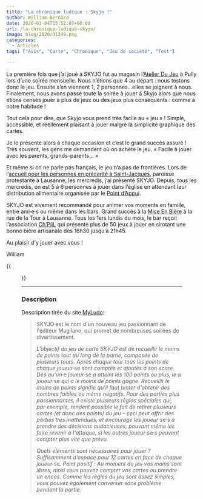 ```yaml
---
title: "La chronique ludique : Skyjo !"
author: William Bernard
date: 2020-03-04T15:52:07+00:00
url: /la-chronique-ludique-skyjo/
image: blog/2020/31249.png
categories:
  - Articles
tags: ["Avis", "Carte", "Chronique", "Jeu de société", "Test"]

---
```

La première fois que j’ai joué à SKYJO fut au magasin l’[Atelier Du Jeu][1] à Pully lors d’une soirée mensuelle. Nous n’étions que 4 au départ : nous testons donc le jeu. Ensuite s’en viennent 1, 2 personnes…elles se joignent à nous. Finalement, nous avons passé toute la soirée à jouer à Skyjo alors que nous étions censés jouer à plus de jeux ou des jeux plus conséquents : comme à notre habitude !


Tout cela pour dire, que Skyjo vous prend très facile au « jeu » ! Simple, accessible, et réellement plaisant à jouer malgré la simplicité graphique des cartes.

Je le présente alors à chaque occasion et c’est le grand succès assuré ! Très souvent, les gens me demandent où on achète le jeu. « Facile à jouer avec les parents, grands-parents… »

Et même si on ne parle pas français, le jeu n’a pas de frontières. Lors de l’[accueil pour les personnes en précarité à Saint-Jacques][2], paroisse protestante à Lausanne, les mercredis, j’ai présenté SKYJO. Depuis, tous les mercredis, on est 5 à 6 personnes à jouer dans l’église en attendant leur distribution alimentaire organisée par le [Point d’Appui][3].

SKYJO est vivement recommandé pour animer vos moments en famille, entre ami·e·s ou même dans les bars. Grand succès à la [Mise En Bière][4] à la rue de la Tour à Lausanne. Tous les 1ers lundis du mois, le bar reçoit l’association [Ch’PiiL][5] qui présente plus de 50 jeux à jouer en sirotant une bonne bière artisanale dès 16h30 jusqu’à 21h45.

Au plaisir d’y jouer avec vous !

William 

{{<figure src="/blog/2020/20200122_162059.jpg" alt="Une partie de Skyjo lors de l'accueil pour les personnes en situation de précarité. Le jeu cartonne toujours !" >}}

-------------

### Description

Description tirée du site [MyLudo](https://www.myludo.fr/#!/game/skyjo-31249):

> SKYJO est le nom d'un nouveau jeu passionnant de l'éditeur Magilano, qui promet de nombreuses soirées de divertissement.</em>
>
> <em>L'objectif du jeu de carte SKYJO est de recueillir le moins de points tout au long de la partie, composée de plusieurs tours. Après chaque tour tous les points de chaque joueur</em>·se<em> sont comptés et ajoutés à son score. Dès qu'un</em>·e<em> joueur</em>·se<em> a atteint les 100 points ou plus, le</em>·a<em> joueur</em>·se<em> qui a le moins de points gagne. Recueillir le moins de points signifie qu'il faut tenter d'obtenir des nombres faibles ou même négatifs. Pour des parties plus passionnantes, il existe plusieurs règles spéciales qui, par exemple, rendent possible le fait de retirer plusieurs cartes (et donc des points) du jeu &#8211; ceci peut offrir des parties très inattendues, et encourage les joueur</em>·se·<em>s à prendre des décisions audacieuses, pouvant même les faire revenir à l'attaque, si les autres joueur</em>·se·<em>s peuvent compter plus vite que prévu.</em>
>
><em>Quels éléments sont nécessaires pour jouer ? Suffisamment d'espace pour 12 cartes en face de chaque joueur</em>·se<em>. Point positif : Au moment du jeu vos mains sont libres, ainsi vous pouvez compter vos cartes ou prendre un encas. Comme les règles du jeu sont assez simples, vous pouvez également converser sans problème pendant la partie.</em><br />

 [1]: https://www.atelier-jeu.ch
 [2]: https://www.open-source.church/accueil-alimentaire/
 [3]: http://www.eglisemigrationvd.com/wpweb/?page_id=113
 [4]: https://lamise.ch/fr/
 [5]: http://www.chpiil.ch/
